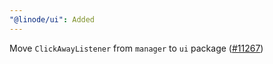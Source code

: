 ```yaml
---
"@linode/ui": Added
---
```


Move `ClickAwayListener` from `manager` to `ui` package ([#11267](https://github.com/linode/manager/pull/11267))
